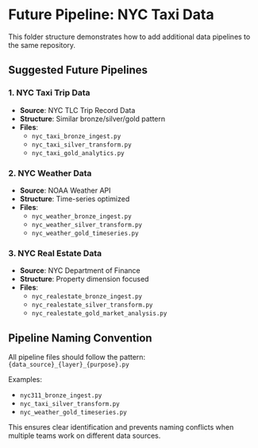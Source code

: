 # Future Pipeline: NYC Taxi Data

This folder structure demonstrates how to add additional data pipelines to the same repository.

## Suggested Future Pipelines

### 1. NYC Taxi Trip Data
- **Source**: NYC TLC Trip Record Data
- **Structure**: Similar bronze/silver/gold pattern
- **Files**:
  - `nyc_taxi_bronze_ingest.py`
  - `nyc_taxi_silver_transform.py` 
  - `nyc_taxi_gold_analytics.py`

### 2. NYC Weather Data
- **Source**: NOAA Weather API
- **Structure**: Time-series optimized
- **Files**:
  - `nyc_weather_bronze_ingest.py`
  - `nyc_weather_silver_transform.py`
  - `nyc_weather_gold_timeseries.py`

### 3. NYC Real Estate Data
- **Source**: NYC Department of Finance
- **Structure**: Property dimension focused
- **Files**:
  - `nyc_realestate_bronze_ingest.py`
  - `nyc_realestate_silver_transform.py`
  - `nyc_realestate_gold_market_analysis.py`

## Pipeline Naming Convention

All pipeline files should follow the pattern:
`{data_source}_{layer}_{purpose}.py`

Examples:
- `nyc311_bronze_ingest.py`
- `nyc_taxi_silver_transform.py`
- `nyc_weather_gold_timeseries.py`

This ensures clear identification and prevents naming conflicts when multiple teams work on different data sources.
